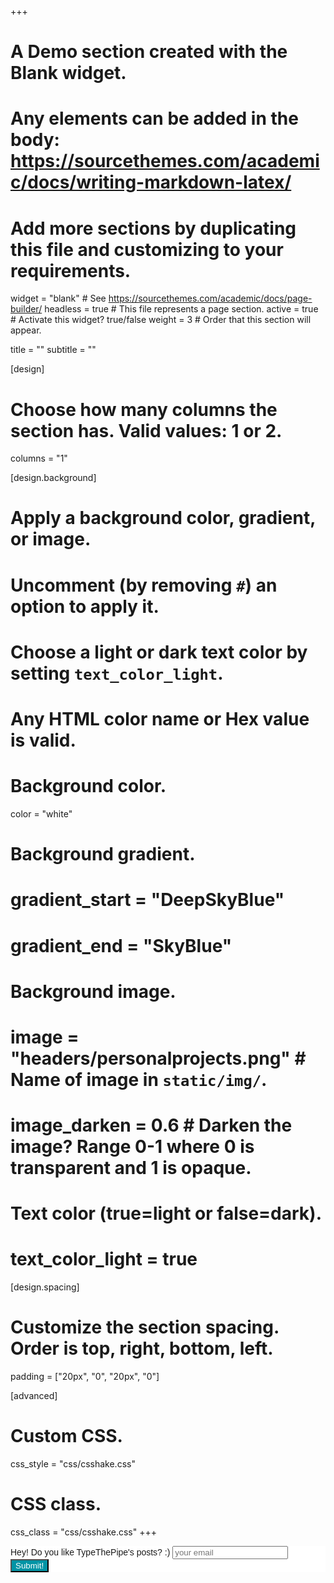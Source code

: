 +++
# A Demo section created with the Blank widget.
# Any elements can be added in the body: https://sourcethemes.com/academic/docs/writing-markdown-latex/
# Add more sections by duplicating this file and customizing to your requirements.

widget = "blank"  # See https://sourcethemes.com/academic/docs/page-builder/
headless = true  # This file represents a page section.
active = true  # Activate this widget? true/false
weight = 3  # Order that this section will appear.

title = ""
subtitle = ""

[design]
  # Choose how many columns the section has. Valid values: 1 or 2.
  columns = "1"

[design.background]
  # Apply a background color, gradient, or image.
  #   Uncomment (by removing `#`) an option to apply it.
  #   Choose a light or dark text color by setting `text_color_light`.
  #   Any HTML color name or Hex value is valid.

  # Background color.
   color = "white"
  
  # Background gradient.
  # gradient_start = "DeepSkyBlue"
  # gradient_end = "SkyBlue"
  
  # Background image.
  # image = "headers/personalprojects.png"  # Name of image in `static/img/`.
  # image_darken = 0.6  # Darken the image? Range 0-1 where 0 is transparent and 1 is opaque.

  # Text color (true=light or false=dark).
  # text_color_light = true

[design.spacing]
  # Customize the section spacing. Order is top, right, bottom, left.
  padding = ["20px", "0", "20px", "0"]

[advanced]
 # Custom CSS. 
 css_style = "css/csshake.css"
 
 # CSS class. <link href="//cdn-images.mailchimp.com/embedcode/horizontal-slim-10_7.css" rel="stylesheet" type="text/css">

 css_class = "css/csshake.css"
+++


<!-- Begin Mailchimp Signup Form -->
<link href="//cdn-images.mailchimp.com/embedcode/horizontal-slim-10_7.css" rel="stylesheet" type="text/css">
<link rel="stylesheet" type="text/css" href="https://csshake.surge.sh/csshake.min.css">
<style type="text/css">
	#mc_embed_signup{background:#fff; clear:left; font:14px Helvetica,Arial,sans-serif; width:100%;}
	 #mc_embed_signup .button {
  background-color: #0294A5; /* Green */
  color: white;
  transition-duration: 0.4s;
}
#mc_embed_signup .button:hover {
  background-color: #379392 !important; 
}

	/* Add your own Mailchimp form style overrides in your site stylesheet or in this style block.
	   We recommend moving this block and the preceding CSS link to the HEAD of your HTML file. */
</style>
<div id="mc_embed_signup">
<form action="https://typethepipe.us4.list-manage.com/subscribe/post?u=91551f7ed29389a0de4f47665&amp;id=d95c503a48" method="post" id="mc-embedded-subscribe-form" name="mc-embedded-subscribe-form" class="validate" target="_blank" novalidate>
 <div id="mc_embed_signup_scroll">
	<label for="mce-EMAIL"> Hey! Do you like TypeThePipe's posts? :)</label>
	<input type="email" value="" name="EMAIL" class="email" id="mce-EMAIL" placeholder="your email" required>
    <!-- real people should not fill this in and expect good things - do not remove this or risk form bot signups-->
    <div style="position: absolute; left: -5000px;" aria-hidden="true"><input type="text" name="b_91551f7ed29389a0de4f47665_d95c503a48" tabindex="-1" value=""></div>
    <div class="clear"><div class="shake-chunk shake-constant shake-constant--hover"><input type="submit" value="Submit!" name="subscribe" id="mc-embedded-subscribe" class="button"></div></div>
    </div>
</form>
</div>

<!--End mc_embed_signup-->

<script type="text/javascript" src="//downloads.mailchimp.com/js/signup-forms/popup/unique-methods/embed.js" data-dojo-config="usePlainJson: true, isDebug: false"></script><script type="text/javascript">window.dojoRequire(["mojo/signup-forms/Loader"], function(L) { L.start({"baseUrl":"mc.us4.list-manage.com","uuid":"91551f7ed29389a0de4f47665","lid":"d95c503a48","uniqueMethods":true}) })</script>